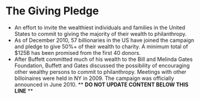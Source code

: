 The Giving Pledge
=================

* An effort to invite the wealthiest individuals and families in the United States to commit to giving the majority of their wealth to philanthropy.
* As of December 2010, 57 billionaries in the US have joined the campaign and pledge to give 50%+ of their wealth to charity. A minimum total of $125B has been promised from the first 40 donors.
* After Buffett committed much of his wealth to the Bill and Melinda Gates Foundation, Buffett and Gates discussed the possibility of encouraging other wealthy persons to commit to philanthropy. Meetings with other billoinaires were held in NY in 2009. The campaign was officially announced in June 2010.
** **DO NOT UPDATE CONTENT BELOW THIS LINE** **

